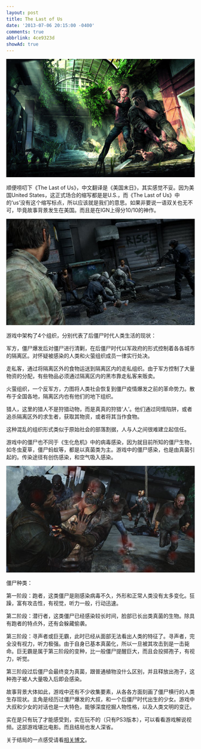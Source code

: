 ```yaml
---
layout: post
title: The Last of Us
date: '2013-07-06 20:15:00 -0400'
comments: true
abbrlink: 4ce9323d
showAd: true
---
```

![](/img/TLOU_Fight.jpeg)

顺便唠叨下《The Last of Us》，中文翻译是《美国末日》，其实感觉不妥。因为美国United States，这正式场合的缩写都是是U.S.，而《The Last of Us》中的‘us’没有这个缩写标点，所以应该就是我们的意思。如果非要说一语双关也无不可，毕竟故事背景发生在美国。而且是在IGN上得分10/10的神作。

![](/img/TLOU_FightHuman.jpeg)

游戏中架构了4个组织，分别代表了后僵尸时代人类生活的现状：

军方，僵尸爆发后对僵尸进行清剿，在后僵尸时代以军政府的形式控制着各各城市的隔离区。对怀疑被感染的人类和火萤组织成员一律实行处决。

走私客，通过将隔离区外的食物运送到隔离区内的走私组织。由于军方控制了大量物资的分配，有些物品必须通过隔离区内的黑市靠走私客来贩卖。

火萤组织，一个反军方，力图将人类社会恢复到僵尸疫情爆发之前的革命势力。散布于全国各地，隔离区内也有他们的地下组织。

猎人，这里的猎人不是狩猎动物，而是真真的狩猎‘人’。他们通过同情陷阱，或者追杀隔离区外的求生者，获取其物资，或者将其当作食物。

这种混乱的组织形式类似于原始社会的部落割据，人与人之间很难建立起信任。

游戏中的僵尸也不同于《生化危机》中的病毒感染，因为就目前所知的僵尸生物，如冬虫夏草，僵尸蚂蚁等，都是以真菌类为主。游戏中的僵尸感染，也是由真菌引起的。传染途径有创伤感染，和空气吸入感染。

![](/img/TLOU_FightZombie.jpeg)

僵尸种类：

第一阶段：跑者，这类僵尸是刚感染病毒不久，外形和正常人类没有太多变化。狂躁，富有攻击性，有视觉，听力一般，行动迅速。

第二阶段：潜行者，这类僵尸已经感染较长时间，脸部已长出类真菌的生物。除具有跑者的特点外，还有会躲藏偷袭。

第三阶段：寻声者或巨无霸，此时已经从面部无法看出人类的特征了。寻声者，完全没有视力，听力极强。由于自身已基本真菌化，所以一旦被其攻击到是一击毙命。巨无霸是属于第三阶段的变种，比一般僵尸提醒巨大，而且会投掷孢子，有视力，听觉。

第三阶段过后僵尸会最终变为真菌，跟普通植物没什么区别，并且释放出孢子，这种孢子被人大量吸入后即会感染。

故事背景大体如此，游戏中还有不少收集要素，从各各方面刻画了僵尸横行的人类生存现状。主角是经历过僵尸爆发的大叔，和一个后僵尸时代出生的少女。游戏中大叔和少女的对话也是一大特色，能够深度挖掘人物性格，以及人类文明的变迁。

实在是只有玩了才能感受到，实在玩不的（只有PS3版本），可以看看游戏解说视频。这部游戏堪比电影。而且结局也发人深省。

关于结局的一点感受请看[相关博文](/2013/07/07/472389dd/)。
